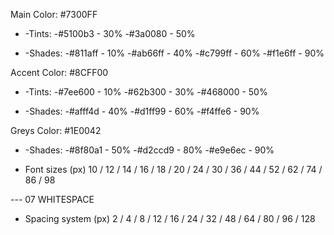 Main Color: #7300FF

- -Tints:
  -#5100b3 - 30%
  -#3a0080 - 50%

- -Shades:
  -#811aff - 10%
  -#ab66ff - 40%
  -#c799ff - 60%
  -#f1e6ff - 90%

Accent Color: #8CFF00

- -Tints:
  -#7ee600 - 10%
  -#62b300 - 30%
  -#468000 - 50%

- -Shades:
  -#afff4d - 40%
  -#d1ff99 - 60%
  -#f4ffe6 - 90%

Greys Color: #1E0042

- -Shades:
  -#8f80a1 - 50%
  -#d2ccd9 - 80%
  -#e9e6ec - 90%

- Font sizes (px)
  10 / 12 / 14 / 16 / 18 / 20 / 24 / 30 / 36 / 44 / 52 / 62 / 74 / 86 / 98

--- 07 WHITESPACE

- Spacing system (px)
  2 / 4 / 8 / 12 / 16 / 24 / 32 / 48 / 64 / 80 / 96 / 128
